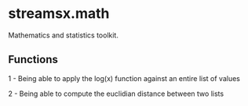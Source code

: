 streamsx.math
=============

Mathematics and statistics toolkit.


Functions
---------

1 - Being able to apply the log(x) function against an entire list of values

2 - Being able to compute the euclidian distance between two lists
